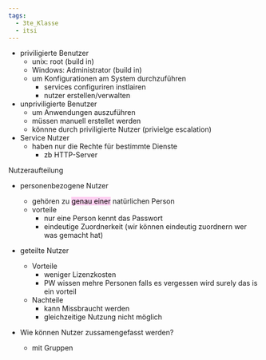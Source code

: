 ```yaml
---
tags:
  - 3te_Klasse
  - itsi
---
```

- priviligierte Benutzer
	- unix: root (build in)
	- Windows: Administrator (build in)
	- um Konfigurationen am System durchzuführen
		- services configuriren instlairen
		- nutzer erstellen/verwalten
- unpriviligierte Benutzer
	- um Anwendungen auszuführen
	- müssen manuell erstellet werden
	- könnne durch priviligierte Nutzer (privielge escalation)
- Service Nutzer
	- haben nur die Rechte für bestimmte Dienste
		- zb HTTP-Server

Nutzeraufteilung
- personenbezogene Nutzer
	- gehören zu <mark style="background: #FFB8EBA6;">genau einer</mark> natürlichen Person
	- vorteile
		- nur eine Person kennt das Passwort
		- eindeutige Zuordnerkeit (wir können eindeutig zuordnern wer was gemacht hat)
- geteilte Nutzer
	- Vorteile
		- weniger Lizenzkosten
		- PW wissen mehre Personen falls  es vergessen wird surely das is ein vorteil
	- Nachteile
		- kann Missbraucht werden
		- gleichzeitige Nutzung nicht möglich

- Wie können Nutzer zussamengefasst werden?
	- mit Gruppen